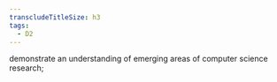 ```yaml
---
transcludeTitleSize: h3
tags:
  - D2
---
```

demonstrate an understanding of emerging areas of computer science research;
